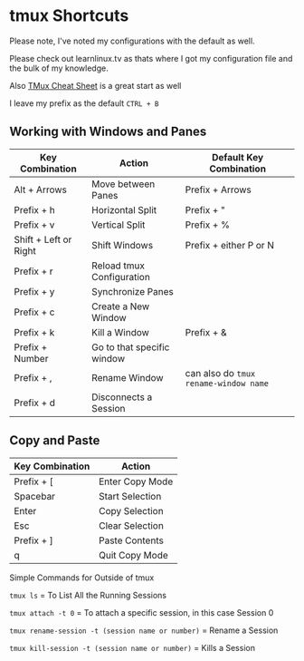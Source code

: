 # tmux Shortcuts

Please note, I've noted my configurations with the default as well.

Please check out learnlinux.tv as thats where I got my configuration file and the bulk of my knowledge.

Also [TMux Cheat Sheet](https://tmuxcheatsheet.com) is a great start as well

I leave my prefix as the default `CTRL + B`

## Working with Windows and Panes
| Key Combination | Action | Default Key Combination |
| --------------- | ------ | ----------------------- |
| Alt + Arrows | Move between Panes | Prefix + Arrows |
| Prefix + h | Horizontal Split | Prefix + " |
| Prefix + v | Vertical Split | Prefix + % |
| Shift + Left or Right | Shift Windows | Prefix + either P or N |
| Prefix + r | Reload tmux Configuration | |
| Prefix + y | Synchronize Panes | |
| Prefix + c | Create a New Window | |
| Prefix + k | Kill a Window | Prefix + & |
| Prefix + Number | Go to that specific window | |
| Prefix + , | Rename Window | can also do `tmux rename-window name` |
| Prefix + d | Disconnects a Session | |

## Copy and Paste
| Key Combination | Action |
| --------------- | ------ |
| Prefix + [ | Enter Copy Mode |
| Spacebar | Start Selection |
| Enter | Copy Selection |
| Esc | Clear Selection |
| Prefix + ] | Paste Contents |
| q | Quit Copy Mode |

Simple Commands for Outside of tmux

`tmux ls` = To List All the Running Sessions

`tmux attach -t 0` = To attach a specific session, in this case Session 0

`tmux rename-session -t (session name or number)` = Rename a Session

`tmux kill-session -t (session name or number)` = Kills a Session
